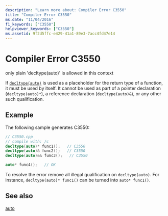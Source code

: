 ```yaml
---
description: "Learn more about: Compiler Error C3550"
title: "Compiler Error C3550"
ms.date: "11/04/2016"
f1_keywords: ["C3550"]
helpviewer_keywords: ["C3550"]
ms.assetid: 9f2d5ffc-e429-41a1-89e3-7acc4fd47e14
---
```

# Compiler Error C3550

only plain 'decltype(auto)' is allowed in this context

If [`decltype(auto)`](../../cpp/decltype-cpp.md#decltype-and-auto) is used as a placeholder for the return type of a function, it must be used by itself. It cannot be used as part of a pointer declaration (`decltype(auto)*`), a reference declaration (`decltype(auto)&`), or any other such qualification.

## Example

The following sample generates C3550:

```cpp
// C3550.cpp
// compile with: /c
decltype(auto)* func1();   // C3550
decltype(auto)& func2();   // C3550
decltype(auto)&& func3();   // C3550

auto* func4();   // OK
```

To resolve the error remove all illegal qualification on `decltype(auto)`. For instance, `decltype(auto)* func1()` can be turned into `auto* func1()`.

## See also

[auto](../../cpp/auto-cpp.md)

